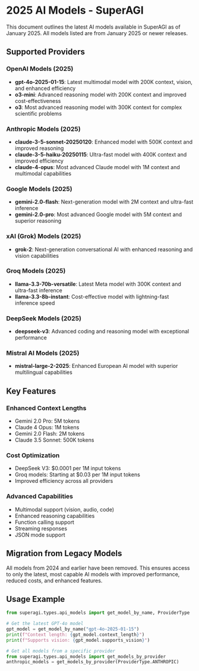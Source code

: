 # 2025 AI Models - SuperAGI

This document outlines the latest AI models available in SuperAGI as of January 2025. All models listed are from January 2025 or newer releases.

## Supported Providers

### OpenAI Models (2025)
- **gpt-4o-2025-01-15**: Latest multimodal model with 200K context, vision, and enhanced efficiency
- **o3-mini**: Advanced reasoning model with 200K context and improved cost-effectiveness
- **o3**: Most advanced reasoning model with 300K context for complex scientific problems

### Anthropic Models (2025)
- **claude-3-5-sonnet-20250120**: Enhanced model with 500K context and improved reasoning
- **claude-3-5-haiku-20250115**: Ultra-fast model with 400K context and improved efficiency
- **claude-4-opus**: Most advanced Claude model with 1M context and multimodal capabilities

### Google Models (2025)
- **gemini-2.0-flash**: Next-generation model with 2M context and ultra-fast inference
- **gemini-2.0-pro**: Most advanced Google model with 5M context and superior reasoning

### xAI (Grok) Models (2025)
- **grok-2**: Next-generation conversational AI with enhanced reasoning and vision capabilities

### Groq Models (2025)
- **llama-3.3-70b-versatile**: Latest Meta model with 300K context and ultra-fast inference
- **llama-3.3-8b-instant**: Cost-effective model with lightning-fast inference speed

### DeepSeek Models (2025)
- **deepseek-v3**: Advanced coding and reasoning model with exceptional performance

### Mistral AI Models (2025)
- **mistral-large-2-2025**: Enhanced European AI model with superior multilingual capabilities

## Key Features

### Enhanced Context Lengths
- Gemini 2.0 Pro: 5M tokens
- Claude 4 Opus: 1M tokens
- Gemini 2.0 Flash: 2M tokens
- Claude 3.5 Sonnet: 500K tokens

### Cost Optimization
- DeepSeek V3: $0.0001 per 1M input tokens
- Groq models: Starting at $0.03 per 1M input tokens
- Improved efficiency across all providers

### Advanced Capabilities
- Multimodal support (vision, audio, code)
- Enhanced reasoning capabilities
- Function calling support
- Streaming responses
- JSON mode support

## Migration from Legacy Models

All models from 2024 and earlier have been removed. This ensures access to only the latest, most capable AI models with improved performance, reduced costs, and enhanced features.

## Usage Example

```python
from superagi.types.api_models import get_model_by_name, ProviderType

# Get the latest GPT-4o model
gpt_model = get_model_by_name("gpt-4o-2025-01-15")
print(f"Context length: {gpt_model.context_length}")
print(f"Supports vision: {gpt_model.supports_vision}")

# Get all models from a specific provider
from superagi.types.api_models import get_models_by_provider
anthropic_models = get_models_by_provider(ProviderType.ANTHROPIC)
```